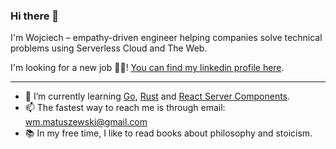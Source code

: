 ### Hi there 👋

I'm Wojciech – empathy-driven engineer helping companies solve technical problems using Serverless Cloud and The Web.

I'm looking for a new job 🧑‍💻! [You can find my linkedin profile here](https://www.linkedin.com/in/wojciech-matuszewski-208a22174/).

---

- 🌱 I’m currently learning [Go](https://go.dev/), [Rust](https://www.rust-lang.org/) and [React Server Components](https://nextjs.org/docs/app/building-your-application/rendering/server-components).
- 📫 The fastest way to reach me is through email: <wm.matuszewski@gmail.com>
- 📚 In my free time, I like to read books about philosophy and stoicism.
